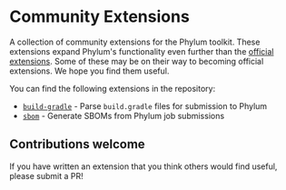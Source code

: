 # Community Extensions
A collection of community extensions for the Phylum toolkit. These extensions
expand Phylum's functionality even further than the [official extensions](https://github.com/phylum-dev/cli/tree/main/extensions).
Some of these may be on their way to becoming official extensions. We hope you
find them useful.

You can find the following extensions in the repository:

* [`build-gradle`](./build-gradle/README.md) - Parse `build.gradle` files for submission to Phylum
* [`sbom`](./sbom/README.md) - Generate SBOMs from Phylum job submissions

## Contributions welcome
If you have written an extension that you think others would find useful,
please submit a PR!
